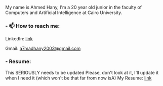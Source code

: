 My name is Ahmed Hany, I'm a 20 year old junior in the faculty of Computers and Artificial Intelligence at Cairo University.

<!-- ### - 🌱 I’m currently learning: -->
<!--### - Programming languages:
<img src="https://raw.githubusercontent.com/github/explore/80688e429a7d4ef2fca1e82350fe8e3517d3494d/topics/cpp/cpp.png" width="50" height="50" style="display:inline-block;"> <img src="https://user-images.githubusercontent.com/101745968/178999780-091c7c40-e016-4825-bc88-1657786ef85f.png" width="50" height="50" style="display:inline-block;"> <img src="https://github.com/AhmedHanyGamal/AhmedHanyGamal/assets/102296764/4f24a36b-938e-4e15-a471-b6153439b659" width="50" height="50" style="display:inline-block;">
-->
### - 📫 How to reach me:
LinkedIn: [link](https://www.linkedin.com/in/ahmed-hany-othman-397767228/)

Gmail: a7madhany2003@gmail.com

### - Resume:
This SERIOUSLY needs to be updated 
Please, don't look at it, I'll update it when I need it (which won't be that far from now isA) 
My Resume: [link](https://github.com/AhmedHanyGamal/AhmedHanyGamal/files/11779285/Ahmed_Hany_Othman_Resume.pdf)
